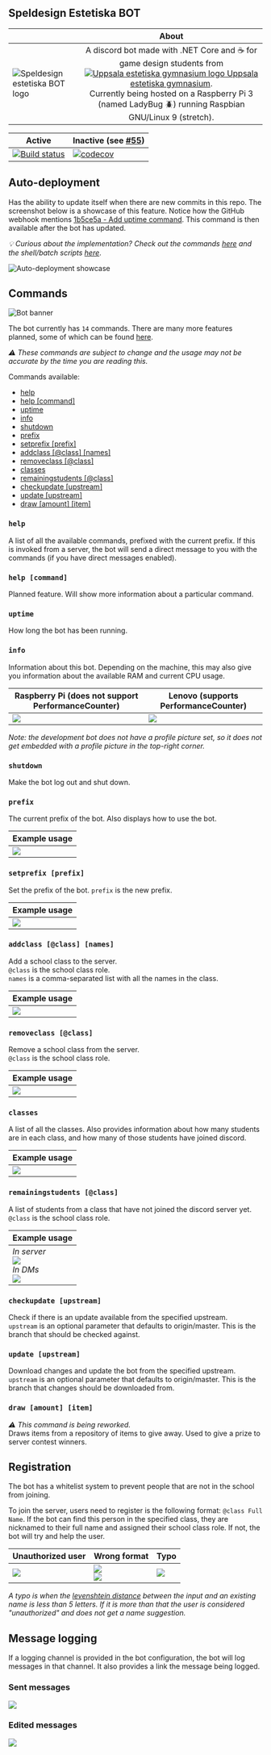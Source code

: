 Speldesign Estetiska BOT
-----------------------------
|  | About  |
| ---- | :----: |
| ![Speldesign estetiska BOT logo](https://images-ext-1.discordapp.net/external/_vHG8tWTHiVQWEugTxxvcR1BY-370reLXVgFw8CX9Mg/%3Fsize%3D64/https/cdn.discordapp.com/avatars/473916590732214272/39b2494dd3b7bcf578ccdc41284ee2f9.png) | A discord bot made with .NET Core and :coffee: for game design students from [![Uppsala estetiska gymnasium logo](https://i.imgur.com/ZrpBl85.png "Uppsala kommun") Uppsala estetiska gymnasium](https://estetiska.uppsala.se/blielev/speldesign/).<br>Currently being hosted on a Raspberry Pi 3 (named LadyBug :beetle:) running Raspbian GNU/Linux 9 (stretch). |

| Active | Inactive (see [#55](https://github.com/LeMorrow/Speldesign-Estetiska-BOT/issues/55)) |
| ------ | -------- |
| [![Build status](https://ci.appveyor.com/api/projects/status/7u45ojhicarcph72?svg=true)](https://ci.appveyor.com/project/LeMorrow/speldesign-estetiska-bot) | [![codecov](https://codecov.io/gh/LeMorrow/Speldesign-Estetiska-BOT/branch/master/graph/badge.svg)](https://codecov.io/gh/LeMorrow/Speldesign-Estetiska-BOT) |
## Auto-deployment
Has the ability to update itself when there are new commits in this repo. The screenshot below is a showcase of this feature. Notice how the GitHub webhook mentions [1b5ce5a - Add uptime command](https://github.com/LeMorrow/Speldesign-Estetiska-BOT/commit/1b5ce5a825f5543f152b92af4b9eadbce9cc08be). This command is then available after the bot has updated.

*:bulb: Curious about the implementation? Check out the commands [here](https://github.com/LeMorrow/Speldesign-Estetiska-BOT/blob/master/SpeldesignBotCore/Modules/UpdateCommands.cs) and the shell/batch scripts [here](https://github.com/LeMorrow/Speldesign-Estetiska-BOT/tree/master/Setup/shell)*.

![Auto-deployment showcase](https://i.imgur.com/kxgoAZF.png)

## Commands
![Bot banner](https://i.imgur.com/qSIetxq.png)

The bot currently has `14` commands. There are many more features planned, some of which can be found [here](https://github.com/LeMorrow/Speldesign-Estetiska-BOT/issues?q=is%3Aopen+is%3Aissue+label%3Aenhancement).

*:warning: These commands are subject to change and the usage may not be accurate by the time you are reading this.*

Commands available:
* [help](#help)
* [help \[command\]](#help-command)
* [uptime](#uptime)
* [info](#info)
* [shutdown](#shutdown)
* [prefix](#prefix)
* [setprefix \[prefix\]](#setprefix-prefix)
* [addclass \[@class\] \[names\]](#addclass-class-names)
* [removeclass \[@class\]](#removeclass-class)
* [classes](#classes)
* [remainingstudents \[@class\]](#remainingstudents-class)
* [checkupdate \[upstream\]](#checkupdate-upstream)
* [update \[upstream\]](#update-upstream)
* [draw \[amount\] \[item\]](#draw-amount-item)

### `help`
A list of all the available commands, prefixed with the current prefix. If this is invoked from a server, the bot will send a direct message to you with the commands (if you have direct messages enabled).

### `help [command]` 
Planned feature. Will show more information about a particular command.

### `uptime`
How long the bot has been running.

### `info`
Information about this bot. Depending on the machine, this may also give you information about the available RAM and current CPU usage.

| Raspberry Pi (does not support PerformanceCounter)  | Lenovo (supports PerformanceCounter) |
| --------------------------------------------------- | ------------------------------------ |
| ![](https://i.imgur.com/R5o2kNh.png)                | ![](https://i.imgur.com/vFYOkxM.png) |

*Note: the development bot does not have a profile picture set, so it does not get embedded with a profile picture in the top-right corner.*

### `shutdown`
Make the bot log out and shut down.

### `prefix`
The current prefix of the bot. Also displays how to use the bot.

| Example usage                        |
| ------------------------------------ |
| ![](https://i.imgur.com/du0qbWs.png) |

### `setprefix [prefix]`
Set the prefix of the bot.
`prefix` is the new prefix.

| Example usage                        |
| ------------------------------------ |
| ![](https://i.imgur.com/SPQcOi6.png) |

### `addclass [@class] [names]`
Add a school class to the server.<br>
`@class` is the school class role.<br>
`names` is a comma-separated list with all the names in the class.

| Example usage                        |
| ------------------------------------ |
| ![](https://i.imgur.com/Bdm4xWd.png) |

### `removeclass [@class]`
Remove a school class from the server.<br>
`@class` is the school class role.

| Example usage                        |
| ------------------------------------ |
| ![](https://i.imgur.com/nmbjLB5.png) |

### `classes`
A list of all the classes. Also provides information about how many students are in each class, and how many of those students have joined discord.

| Example usage                        |
| ------------------------------------ |
| ![](https://i.imgur.com/ducNepQ.png) |

### `remainingstudents [@class]`
A list of students from a class that have not joined the discord server yet.<br>
`@class` is the school class role.

| Example usage                        |
| ------------------------------------ |
| *In server*<br>![](https://i.imgur.com/Em23RUG.png)<br>*In DMs*<br>![](https://i.imgur.com/uW3tPe9.png) |

### `checkupdate [upstream]`
Check if there is an update available from the specified upstream.<br>
`upstream` is an optional parameter that defaults to origin/master. This is the branch that should be checked against.<br>

### `update [upstream]`
Download changes and update the bot from the specified upstream.<br>
`upstream` is an optional parameter that defaults to origin/master. This is the branch that changes should be downloaded from.

### `draw [amount] [item]`
*:warning: This command is being reworked.*<br>
Draws items from a repository of items to give away. Used to give a prize to server contest winners.

## Registration
The bot has a whitelist system to prevent people that are not in the school from joining.

To join the server, users need to register is the following format: `@class Full Name`. If the bot can find this person in the specified class, they are nicknamed to their full name and assigned their school class role. If not, the bot will try and help the user.

| Unauthorized user                    | Wrong format                                                                  | Typo                                             |
| ------------------------------------ | ----------------------------------------------------------------------------- | ------------------------------------------------ |
| ![](https://i.imgur.com/gl5pmSc.png) | ![](https://i.imgur.com/G2dTf6d.png)<br>![](https://i.imgur.com/VzuDFnK.png) | ![](https://i.imgur.com/g3lqguk.png) |

*A typo is when the [levenshtein distance](https://en.wikipedia.org/wiki/Levenshtein_distance) between the input and an existing name is less than 5 letters. If it is more than that the user is considered "unauthorized" and does not get a name suggestion.*

## Message logging
If a logging channel is provided in the bot configuration, the bot will log messages in that channel. It also provides a link the message being logged.

### Sent messages
![](https://i.imgur.com/o2OxViy.png)

### Edited messages
![](https://i.imgur.com/QgsGKUd.png)
